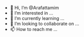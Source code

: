 - 👋 Hi, I’m @Arafattamim
- 👀 I’m interested in ...
- 🌱 I’m currently learning ...
- 💞️ I’m looking to collaborate on ...
- 📫 How to reach me ...

<!---
Arafattamim/Arafattamim is a ✨ special ✨ repository because its `README.md` (this file) appears on your GitHub profile.
You can click the Preview link to take a look at your changes.
--->
